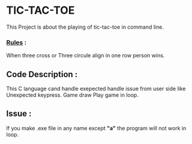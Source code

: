 # TIC-TAC-TOE 
This Project is about the playing of tic-tac-toe in command line. 
### <u>Rules</u> : 
When three cross or Three circule align in one row person wins.

## Code Description :
This C language cand handle exepected handle issue from user side like
Unexpected keypress.
Game draw 
Play game in loop.

## Issue :
If you make .exe file in any name except **"a"** the program will not work in loop. 
